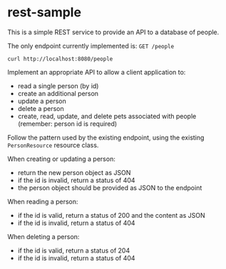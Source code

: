 # rest-sample

This is a simple REST service to provide an API to a database of people.

The only endpoint currently implemented is: `GET /people`

	curl http://localhost:8080/people

Implement an appropriate API to allow a client application to:

- read a single person (by id)
- create an additional person
- update a person
- delete a person
- create, read, update, and delete pets associated with people (remember: person id is required)

Follow the pattern used by the existing endpoint, using the existing 
`PersonResource` resource class.

When creating or updating a person:

- return the new person object as JSON
- if the id is invalid, return a status of 404
- the person object should be provided as JSON to the endpoint

When reading a person:

- if the id is valid, return a status of 200 and the content as JSON
- if the id is invalid, return a status of 404

When deleting a person:

- if the id is valid, return a status of 204
- if the id is invalid, return a status of 404
